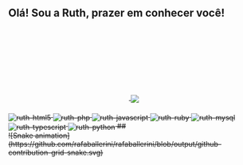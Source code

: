 ## Olá! Sou a Ruth, prazer em conhecer você!

<div align="center">
<s href="https://github.com/ruthgomes">
<img height="150em" src"https://github-readme-stats.vercel.app/api?username=ruthgomes&show_icons=true&theme=dark&include_all_commits=true&count_private=true">
<img height="150em" src="https://github-readme-stats.vercel.app/api/top-langs/?username=Marcelojr29&layout=compact&langs_count=7&theme=dark"/>
</div>

<div style="display: inline_block"><br>
<img align="center" alt="ruth-html5" height="30" width"40" src="https://cdn.jsdelivr.net/gh/devicons/devicon/icons/html5/html5-original.svg" />
<img align="center" alt="ruth-php" height="30" width"40" src="https://cdn.jsdelivr.net/gh/devicons/devicon/icons/php/php-original.svg" />
<img align="center" alt="ruth-javascript" height="30" width="40" src="https://cdn.jsdelivr.net/gh/devicons/devicon/icons/javascript/javascript-original.svg" />
<img align="center" alt="ruth-ruby" height="30"width="40" src="https://cdn.jsdelivr.net/gh/devicons/devicon/icons/ruby/ruby-plain-wordmark.svg" />
<img align="center" alt="ruth-mysql" height="30" width"40" src="https://cdn.jsdelivr.net/gh/devicons/devicon/icons/mysql/mysql-plain-wordmark.svg" />
<img align="center" alt="ruth-typescript" height="30" width="40" src="https://cdn.jsdelivr.net/gh/devicons/devicon/icons/typescript/typescript-original.svg" />
<img align="center" alt="ruth-python" height="30" width="40" src="https://cdn.jsdelivr.net/gh/devicons/devicon/icons/python/python-original.svg" />
##

<div>
 ![Snake animation](https://github.com/rafaballerini/rafaballerini/blob/output/github-contribution-grid-snake.svg)
